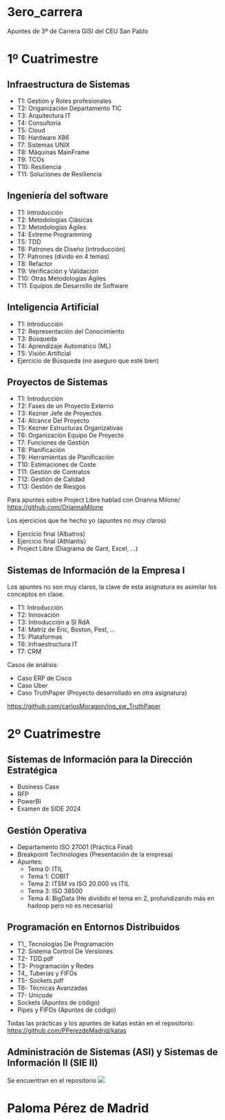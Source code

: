 # 3ero_carrera
Apuntes de 3º de Carrera GISI del CEU San Pablo

# 1º Cuatrimestre
## Infraestructura de Sistemas
- T1: Gestión y Roles profesionales 
- T2: Origanización Departamento TIC
- T3: Arquitectura IT
- T4: Consultoría
- T5: Cloud
- T6: Hardware X86
- T7: Sistemas UNIX
- T8: Máquinas MainFrame
- T9: TCOs
- T10: Resiliencia
- T11: Soluciones de Resiliencia

## Ingeniería del software
- T1: Introducción
- T2: Metodologías Clásicas
- T3: Metodologías Ágiles
- T4: Extreme Programming
- T5: TDD
- T6: Patrones de Diseño (introducción)
- T7: Patrones (divido en 4 temas)
- T8: Refactor
- T9: Verificación y Validación
- T10: Otras Metodologías Ágiles
- T11: Equipos de Desarrollo de Software

## Inteligencia Artificial
- T1: Introducción
- T2: Representación del Conocimiento
- T3: Búsqueda
- T4: Aprendizaje Automático (ML)
- T5: Visión Artificial
- Ejercicio de Búsqueda (no aseguro que esté bien)

## Proyectos de Sistemas
- T1: Introducción
- T2: Fases de un Proyecto Externo
- T3: Kezner Jefe de Proyectos
- T4: Alcance Del Proyecto
- T5: Kezner Estructuras Organizativas
- T6: Organización Equipo De Proyecto
- T7: Funciones de Gestión
- T8: Planificación
- T9: Herramientas de Planificación
- T10: Estimaciones de Coste
- T11: Gestión de Contratos 
- T12: Gestión de Calidad
- T13: Gestión de Riesgos

Para apuntes sobre Project Libre hablad con Orianna Milone/
https://github.com/OriannaMilone

Los ejercicios que he hecho yo (apuntes no muy claros)
- Ejercicio final (Albatros)
- Ejercicio final (Athlantis)
- Project Libre (Diagrama de Gant, Excel, ...)
## Sistemas de Información de la Empresa I
Los apuntes no son muy claros, la clave de esta asignatura es asimilar los conceptos en clase.

- T1: Introducción
- T2: Innovación 
- T3: Introducción a SI RdA
- T4: Matriz de Eric, Boston, Pest, ...
- T5: Plataformas
- T6: Infraestructura IT
- T7: CRM 

Casos de análisis:
- Caso ERP de Cisco
- Caso Uber
- Caso TruthPaper (Proyecto desarrollado en otra asignatura)

https://github.com/carlosMoragon/ing_sw_TruthPaper

# 2º Cuatrimestre
## Sistemas de Información para la Dirección Estratégica
- Business Case
- RFP
- PowerBI
- Examen de SIDE 2024

## Gestión Operativa 
- Departamento ISO 27001 (Práctica Final)
- Breakpoint Technologies (Presentación de la empresa)
- Apuntes:
    + Tema 0: ITIL
    + Tema 1: COBIT
    + Tema 2: ITSM vs ISO 20.000 vs ITIL
    + Tema 3: ISO 38500 
    + Tema 4: BigData (He dividido el tema en 2, profundizando más en hadoop pero no es necesario)

## Programación en Entornos Distribuidos
- T1_ Tecnologías De Programación
- T2: Sistema Control De Versiones
- T2- TDD.pdf
- T3- Programación y Redes
- T4_ Tuberías y FIFOs
- T5- Sockets.pdf
- T6- Técnicas Avanzadas
- T7- Unicode
- Sockets (Apuntes de código)
- Pipes y FIFOs (Apuntes de código)

Todas las prácticas y los apuntes de katas están en el repositorio: https://github.com/PPerezdeMadrid/katas

## Administración de Sistemas (ASI) y Sistemas de Información II (SIE II)
Se encuentran en el repositorio ![](https://github.com/PPerezdeMadrid/3_carrera2)

# Paloma Pérez de Madrid 
